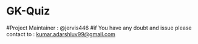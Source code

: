 # GK-Quiz
#Project Maintainer : @jervis446
#if You have any doubt and issue please contact to : kumar.adarshluv99@gmail.com
